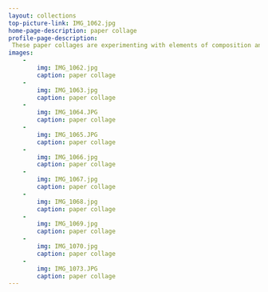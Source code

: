 ```yaml
---
layout: collections
top-picture-link: IMG_1062.jpg
home-page-description: paper collage
profile-page-description:
 These paper collages are experimenting with elements of composition and design.
images:
    -
        img: IMG_1062.jpg
        caption: paper collage
    -
        img: IMG_1063.jpg
        caption: paper collage
    -
        img: IMG_1064.JPG
        caption: paper collage
    -
        img: IMG_1065.JPG
        caption: paper collage
    -
        img: IMG_1066.jpg
        caption: paper collage
    -
        img: IMG_1067.jpg
        caption: paper collage
    -
        img: IMG_1068.jpg
        caption: paper collage
    -
        img: IMG_1069.jpg
        caption: paper collage
    -
        img: IMG_1070.jpg
        caption: paper collage
    -
        img: IMG_1073.JPG
        caption: paper collage
---
```

